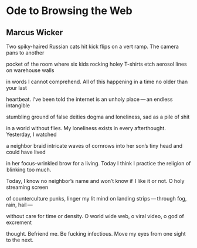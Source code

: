 # Ode to Browsing the Web
## Marcus Wicker
Two spiky-haired Russian cats hit kick flips
on a vert ramp. The camera pans to another

pocket of  the room where six kids rocking holey
T-shirts etch aerosol lines on warehouse walls

in words I cannot comprehend. All of this
happening in a time no older than your last

heartbeat. I’ve been told the internet is
an unholy place — an endless intangible

stumbling ground of false deities
dogma and loneliness, sad as a pile of shit

in a world without flies. My loneliness exists
in every afterthought. Yesterday, I watched

a neighbor braid intricate waves of cornrows
into her son’s tiny head and could have lived

in her focus-wrinkled brow for a living. Today
I think I practice the religion of  blinking too much.

Today, I know no neighbor’s name and won’t
know if  I like it or not. O holy streaming screen

of counterculture punks, linger my lit mind
on landing strips — through fog, rain, hail —

without care for time or density. O world
wide web, o viral video, o god of excrement

thought. Befriend me. Be fucking infectious.
Move my eyes from one sight to the next.